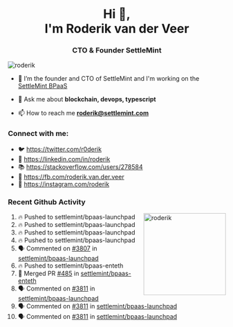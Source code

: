 <h1 align="center">Hi 👋,<br/> I'm Roderik van der Veer</h1>
<h3 align="center">CTO & Founder SettleMint</h3>

<p align="left"> <img src="https://komarev.com/ghpvc/?username=roderik" alt="roderik" /> </p>

- 🔭 I’m the founder and CTO of SettleMint and I'm working on the [SettleMint BPaaS](https://settlemint.com)

- 💬 Ask me about **blockchain, devops, typescript**

- 📫 How to reach me **roderik@settlemint.com**



### Connect with me:

- 🐦 https://twitter.com/r0derik
- 🏢 https://linkedin.com/in/roderik
- 📚 https://stackoverflow.com/users/278584
- 🙊 https://fb.com/roderik.van.der.veer
- 📸 https://instagram.com/roderik

### Recent Github Activity
<img src="https://github-readme-stats.vercel.app/api?username=roderik&show_icons=true&count_private=true" alt="roderik" align="right" height="190" />

<!--START_SECTION:activity-->
1. 🔥 Pushed to settlemint/bpaas-launchpad
2. 🔥 Pushed to settlemint/bpaas-launchpad
3. 🔥 Pushed to settlemint/bpaas-launchpad
4. 🔥 Pushed to settlemint/bpaas-launchpad
5. 🗣 Commented on [#3807](https://github.com/settlemint/bpaas-launchpad/issues/3807) in [settlemint/bpaas-launchpad](https://github.com/settlemint/bpaas-launchpad)
6. 🔥 Pushed to settlemint/bpaas-enteth
7. 🎉 Merged PR [#485](https://github.com/settlemint/bpaas-enteth/pull/485) in [settlemint/bpaas-enteth](https://github.com/settlemint/bpaas-enteth)
8. 🗣 Commented on [#3811](https://github.com/settlemint/bpaas-launchpad/issues/3811) in [settlemint/bpaas-launchpad](https://github.com/settlemint/bpaas-launchpad)
9. 🗣 Commented on [#3811](https://github.com/settlemint/bpaas-launchpad/issues/3811) in [settlemint/bpaas-launchpad](https://github.com/settlemint/bpaas-launchpad)
10. 🗣 Commented on [#3811](https://github.com/settlemint/bpaas-launchpad/issues/3811) in [settlemint/bpaas-launchpad](https://github.com/settlemint/bpaas-launchpad)
<!--END_SECTION:activity-->